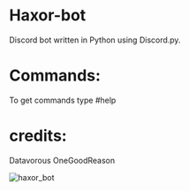 # Haxor-bot
Discord bot written in Python using Discord.py.

# Commands:

To get commands type #help

# credits:

Datavorous
OneGoodReason

![haxor_bot](https://user-images.githubusercontent.com/68533095/121803237-e19bf600-cc40-11eb-87a6-bf86ac61c7b7.jpg)



